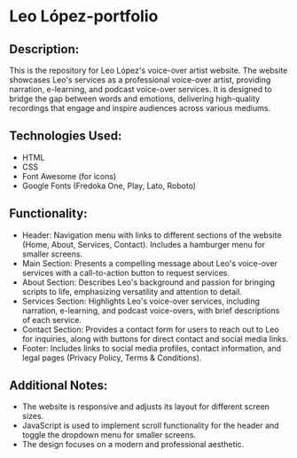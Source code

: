 # Leo López-portfolio

## Description:
This is the repository for Leo López's voice-over artist website. 
The website showcases Leo's services as a professional voice-over artist, providing narration, e-learning, and podcast voice-over services. 
It is designed to bridge the gap between words and emotions, delivering high-quality recordings that engage and inspire audiences across various mediums.

## Technologies Used:
- HTML
- CSS
- Font Awesome (for icons)
- Google Fonts (Fredoka One, Play, Lato, Roboto)

## Functionality:

- Header: Navigation menu with links to different sections of the website (Home, About, Services, Contact). Includes a hamburger menu for smaller screens.
- Main Section: Presents a compelling message about Leo's voice-over services with a call-to-action button to request services.
- About Section: Describes Leo's background and passion for bringing scripts to life, emphasizing versatility and attention to detail.
- Services Section: Highlights Leo's voice-over services, including narration, e-learning, and podcast voice-overs, with brief descriptions of each service.
- Contact Section: Provides a contact form for users to reach out to Leo for inquiries, along with buttons for direct contact and social media links.
- Footer: Includes links to social media profiles, contact information, and legal pages (Privacy Policy, Terms & Conditions).

## Additional Notes:

- The website is responsive and adjusts its layout for different screen sizes.
- JavaScript is used to implement scroll functionality for the header and toggle the dropdown menu for smaller screens.
- The design focuses on a modern and professional aesthetic.
